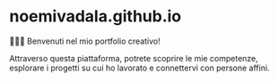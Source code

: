 # noemivadala.github.io
<p>👩🏻‍💻 Benvenuti nel mio portfolio creativo!

Attraverso questa piattaforma, potrete scoprire le mie competenze, esplorare i progetti su cui ho lavorato e connettervi con persone affini.</p>
